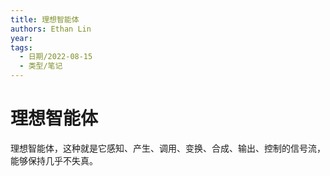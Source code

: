 ```yaml
---
title: 理想智能体
authors: Ethan Lin
year:
tags:
  - 日期/2022-08-15 
  - 类型/笔记 
---
```



# 理想智能体







理想智能体，这种就是它感知、产生、调用、变换、合成、输出、控制的信号流，能够保持几乎不失真。